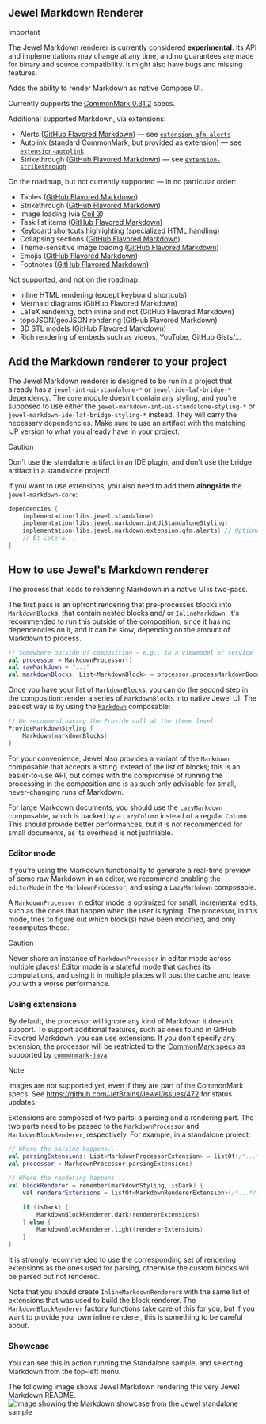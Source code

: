 ## Jewel Markdown Renderer

> [!IMPORTANT]
> The Jewel Markdown renderer is currently considered **experimental**. Its API and implementations may change at any
> time, and no guarantees are made for binary and source compatibility. It might also have bugs and missing features.

Adds the ability to render Markdown as native Compose UI.

Currently supports the [CommonMark 0.31.2](https://spec.commonmark.org/0.31.2/) specs.

Additional supported Markdown, via extensions:

* Alerts ([GitHub Flavored Markdown][alerts-specs]) — see [`extension-gfm-alerts`](extension/gfm-alerts)
* Autolink (standard CommonMark, but provided as extension) — see [`extension-autolink`](extension/autolink)
* Strikethrough ([GitHub Flavored Markdown][strikethrough-specs]) — see [`extension-strikethrough`](extension/strikethrough)

[alerts-specs]: https://github.com/orgs/community/discussions/16925
[strikethrough-specs]: https://github.github.com/gfm/#strikethrough-extension-

On the roadmap, but not currently supported — in no particular order:

* Tables ([GitHub Flavored Markdown](https://github.github.com/gfm/#tables-extension-))
* Strikethrough ([GitHub Flavored Markdown](https://github.github.com/gfm/#strikethrough-extension-))
* Image loading (via [Coil 3](https://coil-kt.github.io/coil/upgrading_to_coil3/))
* Task list items ([GitHub Flavored Markdown](https://github.github.com/gfm/#task-list-items-extension-))
* Keyboard shortcuts highlighting (specialized HTML handling)
* Collapsing sections ([GitHub Flavored Markdown][details-specs])
* Theme-sensitive image loading ([GitHub Flavored Markdown][dark-mode-pics-specs])
* Emojis ([GitHub Flavored Markdown][emoji-specs])
* Footnotes ([GitHub Flavored Markdown][footnotes-specs])

[details-specs]: https://docs.github.com/en/get-started/writing-on-github/working-with-advanced-formatting/organizing-information-with-collapsed-sections

[dark-mode-pics-specs]: https://docs.github.com/en/get-started/writing-on-github/getting-started-with-writing-and-formatting-on-github/basic-writing-and-formatting-syntax#specifying-the-theme-an-image-is-shown-to

[emoji-specs]: https://docs.github.com/en/get-started/writing-on-github/getting-started-with-writing-and-formatting-on-github/basic-writing-and-formatting-syntax#using-emojis

[footnotes-specs]: https://docs.github.com/en/get-started/writing-on-github/getting-started-with-writing-and-formatting-on-github/basic-writing-and-formatting-syntax#footnotes

Not supported, and not on the roadmap:

* Inline HTML rendering (except keyboard shortcuts)
* Mermaid diagrams (GitHub Flavored Markdown)
* LaTeX rendering, both inline and not (GitHub Flavored Markdown)
* topoJSON/geoJSON rendering (GitHub Flavored Markdown)
* 3D STL models (GitHub Flavored Markdown)
* Rich rendering of embeds such as videos, YouTube, GitHub Gists/...

## Add the Markdown renderer to your project

The Jewel Markdown renderer is designed to be run in a project that already has a `jewel-int-ui-standalone-*` or
`jewel-ide-laf-bridge-*` dependency. The `core` module doesn't contain any styling, and you're supposed to use either
the `jewel-markdown-int-ui-standalone-styling-*` or `jewel-markdown-ide-laf-bridge-styling-*` instead. They will carry
the necessary dependencies. Make sure to use an artifact with the matching IJP version to what you already have in your
project.

> [!CAUTION]
> Don't use the standalone artifact in an IDE plugin, and don't use the bridge artifact in a standalone project!

If you want to use extensions, you also need to add them **alongside** the `jewel-markdown-core`:

```kotlin
dependencies {
    implementation(libs.jewel.standalone)
    implementation(libs.jewel.markdown.intUiStandaloneStyling)
    implementation(libs.jewel.markdown.extension.gfm.alerts) // Optional
    // Et cetera...
}
```

## How to use Jewel's Markdown renderer

The process that leads to rendering Markdown in a native UI is two-pass.

The first pass is an upfront rendering that pre-processes blocks into `MarkdownBlock`s, that contain nested blocks and/
or `InlineMarkdown`. It's recommended to run this outside of the composition, since it has no dependencies on it, and
it can be slow, depending on the amount of Markdown to process.

```kotlin
// Somewhere outside of composition — e.g., in a viewmodel or service
val processor = MarkdownProcessor()
val rawMarkdown = "..."
val markdownBlocks: List<MarkdownBlock> = processor.processMarkdownDocument(rawMarkdown)
```

Once you have your list of `MarkdownBlock`s, you can do the second step in the composition: render a series of
`MarkdownBlock`s into native Jewel UI. The easiest way is by using
the [`Markdown`](core/src/main/kotlin/org/jetbrains/jewel/markdown/Markdown.kt) composable:

```kotlin
// We recommend having the Provide call at the theme level
ProvideMarkdownStyling {
    Markdown(markdownBlocks)
}
```

For your convenience, Jewel also provides a variant of the `Markdown` composable that accepts a string instead of the
list of blocks; this is an easier-to-use API, but comes with the compromise of running the processing in the composition
and is as such only advisable for small, never-changing runs of Markdown.

For large Markdown documents, you should use the `LazyMarkdown` composable, which is backed by a `LazyColumn` instead of
a regular `Column`. This should provide better performances, but it is not recommended for small documents, as its
overhead is not justifiable.

### Editor mode

If you're using the Markdown functionality to generate a real-time preview of some raw Markdown in an editor, we
recommend enabling the `editorMode` in the `MarkdownProcessor`, and using a `LazyMarkdown` composable.

A `MarkdownProcessor` in editor mode is optimized for small, incremental edits, such as the ones that happen when the
user is typing. The processor, in this mode, tries to figure out which block(s) have been modified, and only recomputes
those.

> [!CAUTION]
> Never share an instance of `MarkdownProcessor` in editor mode across multiple places! Editor mode is a stateful mode
> that caches its computations, and using it in multiple places will bust the cache and leave you with a worse
> performance.

### Using extensions

By default, the processor will ignore any kind of Markdown it doesn't support. To support additional features, such as
ones found in GitHub Flavored Markdown, you can use extensions. If you don't specify any extension, the processor will
be restricted to the [CommonMark specs](https://specs.commonmark.org) as supported by
[`commonmark-java`](https://github.com/commonmark/commonmark-java). 

> [!NOTE]
> Images are not supported yet, even if they are part of the CommonMark specs.
> See https://github.com/JetBrains/Jewel/issues/472 for status updates.

Extensions are composed of two parts: a parsing and a rendering part. The two parts need to be passed to the
`MarkdownProcessor` and `MarkdownBlockRenderer`, respectively. For example, in a standalone project:

```kotlin
// Where the parsing happens...
val parsingExtensions: List<MarkdownProcessorExtension> = listOf(/*...*/)
val processor = MarkdownProcessor(parsingExtensions)

// Where the rendering happens...
val blockRenderer = remember(markdownStyling, isDark) {
    val rendererExtensions = listOf<MarkdownRendererExtension>(/*...*/)
    
    if (isDark) {
        MarkdownBlockRenderer.dark(rendererExtensions)
    } else {
        MarkdownBlockRenderer.light(rendererExtensions)
    }
}
```

It is strongly recommended to use the corresponding set of rendering extensions as the ones used for parsing, otherwise
the custom blocks will be parsed but not rendered.

Note that you should create `InlineMarkdownRenderer`s with the same list of extensions that was used to build the
block renderer. The `MarkdownBlockRenderer` factory functions take care of this for you, but if you want to provide your
own inline renderer, this is something to be careful about.

### Showcase

You can see this in action running the Standalone sample, and selecting Markdown from the top-left menu.

The following image shows Jewel Markdown rendering this very Jewel Markdown README.
![Image showing the Markdown showcase from the Jewel standalone sample](https://github.com/JetBrains/jewel/assets/19003/67e2cc4e-c9b8-454b-884a-bba526ad2fe4)
